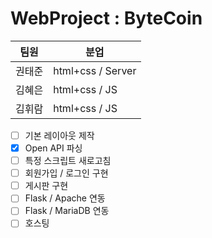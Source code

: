 # WebProject : ByteCoin

     
팀원 | 분업
------------ | -------------
권태준 | html+css / Server
김혜은 | html+css / JS
김휘람 | html+css / JS

- [ ] 기본 레이아웃 제작
- [x] Open API 파싱 
- [ ] 특정 스크립트 새로고침
- [ ] 회원가입 / 로그인 구현
- [ ] 게시판 구현
- [ ] Flask / Apache 연동
- [ ] Flask / MariaDB 연동
- [ ] 호스팅
